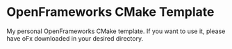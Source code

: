 # OpenFrameworks CMake Template

My personal OpenFrameworks CMake template.
If you want to use it, please have oFx downloaded in your desired directory.
